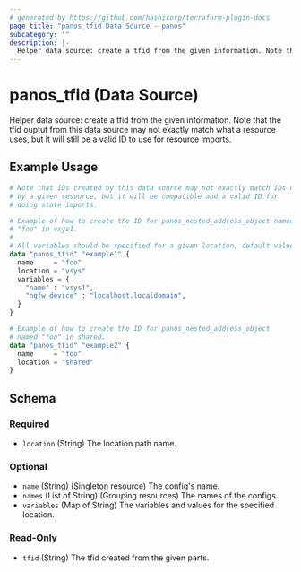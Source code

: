 ```yaml
---
# generated by https://github.com/hashicorp/terraform-plugin-docs
page_title: "panos_tfid Data Source - panos"
subcategory: ""
description: |-
  Helper data source: create a tfid from the given information. Note that the tfid ouptut from this data source may not exactly match what a resource uses, but it will still be a valid ID to use for resource imports.
---
```


# panos_tfid (Data Source)

Helper data source: create a tfid from the given information. Note that the tfid ouptut from this data source may not
exactly match what a resource uses, but it will still be a valid ID to use for resource imports.

## Example Usage

```terraform
# Note that IDs created by this data source may not exactly match IDs created
# by a given resource, but it will be compatible and a valid ID for
# doing state imports.

# Example of how to create the ID for panos_nested_address_object named
# "foo" in vsys1.
#
# All variables should be specified for a given location, default value or not.
data "panos_tfid" "example1" {
  name     = "foo"
  location = "vsys"
  variables = {
    "name" : "vsys1",
    "ngfw_device" : "localhost.localdomain",
  }
}

# Example of how to create the ID for panos_nested_address_object
# named "foo" in shared.
data "panos_tfid" "example2" {
  name     = "foo"
  location = "shared"
}
```

<!-- schema generated by tfplugindocs -->

## Schema

### Required

- `location` (String) The location path name.

### Optional

- `name` (String) (Singleton resource) The config's name.
- `names` (List of String) (Grouping resources) The names of the configs.
- `variables` (Map of String) The variables and values for the specified location.

### Read-Only

- `tfid` (String) The tfid created from the given parts.
